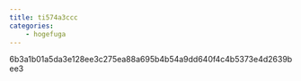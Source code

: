 ```yaml
---
title: ti574a3ccc
categories:
    - hogefuga
---
```

6b3a1b01a5da3e128ee3c275ea88a695b4b54a9dd640f4c4b5373e4d2639bee3